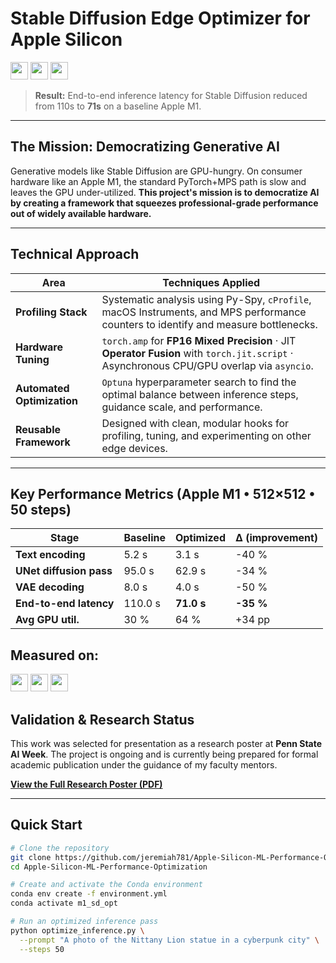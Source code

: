 # Stable Diffusion **Edge Optimizer** for Apple Silicon

<!-- headline badges – scaled to 28 px tall -->
<p>
  <img src="https://img.shields.io/badge/Target-Apple%20M1-blue"                 height="28">
  <img src="https://img.shields.io/badge/Latency-Reduced%20by%2035%25-green"    height="28">
  <img src="https://img.shields.io/badge/Status-Ongoing%20Research-informational" height="28">
</p>


> **Result:** End-to-end inference latency for Stable Diffusion reduced from 110s to **71s** on a baseline Apple M1.

---

## The Mission: Democratizing Generative AI

Generative models like Stable Diffusion are GPU-hungry. On consumer hardware like an Apple M1, the standard PyTorch+MPS path is slow and leaves the GPU under-utilized. **This project's mission is to democratize AI by creating a framework that squeezes professional-grade performance out of widely available hardware.**

---

## Technical Approach

| Area | Techniques Applied |
| --- | --- |
| **Profiling Stack** | Systematic analysis using Py-Spy, `cProfile`, macOS Instruments, and MPS performance counters to identify and measure bottlenecks. |
| **Hardware Tuning** | `torch.amp` for **FP16 Mixed Precision** · JIT **Operator Fusion** with `torch.jit.script` · Asynchronous CPU/GPU overlap via `asyncio`. |
| **Automated Optimization**| `Optuna` hyperparameter search to find the optimal balance between inference steps, guidance scale, and performance. |
| **Reusable Framework** | Designed with clean, modular hooks for profiling, tuning, and experimenting on other edge devices. |

---

## Key Performance Metrics  (Apple M1 • 512×512 • 50 steps)

| Stage                        | Baseline | Optimized | Δ (improvement) |
|------------------------------|----------|-----------|-----------------|
| **Text encoding**            |   5.2 s  |   3.1 s   | -40 % |
| **UNet diffusion pass**      |  95.0 s  |  62.9 s   | -34 % |
| **VAE decoding**             |   8.0 s  |   4.0 s   | -50 % |
| **End-to-end latency**       | 110.0 s  | **71.0 s** | **-35 %** |
| **Avg GPU util.**            |   30 %   |   64 %    | +34 pp |


## Measured on: <!-- Tested-on badges -->
<p>
  <img src="https://img.shields.io/badge/macOS-14.4-black?logo=apple&logoColor=white"  height="28">
  <img src="https://img.shields.io/badge/Python-3.11-blue?logo=python&logoColor=white" height="28">
  <img src="https://img.shields.io/badge/PyTorch-2.3%20(MPS)-ee4c2c?logo=pytorch&logoColor=white" height="28">
</p

---

## Validation & Research Status

This work was selected for presentation as a research poster at **Penn State AI Week**. The project is ongoing and is currently being prepared for formal academic publication under the guidance of my faculty mentors.

[**View the Full Research Poster (PDF)**](https://github.com/jeremiah781/Apple_Silicon_ML_Performance_Optimization/blob/main/Research%20Poster)

---

## Quick Start

```bash
# Clone the repository
git clone https://github.com/jeremiah781/Apple-Silicon-ML-Performance-Optimization.git
cd Apple-Silicon-ML-Performance-Optimization

# Create and activate the Conda environment
conda env create -f environment.yml
conda activate m1_sd_opt

# Run an optimized inference pass
python optimize_inference.py \
  --prompt "A photo of the Nittany Lion statue in a cyberpunk city" \
  --steps 50
